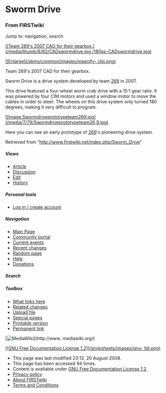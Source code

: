 # Sworm Drive

### From FIRSTwiki

Jump to: navigation, search

[![Team 269's 2007 CAD for their gearbox.](/media/thumb/8/82/CADswormdrive.jpg
/180px-CADswormdrive.jpg)](/index.php/Image:CADswormdrive.jpg "Team 269's 2007
CAD for their gearbox." )

[![Enlarge](/skins/common/images/magnify-
clip.png)](/index.php/Image:CADswormdrive.jpg "Enlarge" )

Team 269's 2007 CAD for their gearbox.

Sworm Drive is a drive system developed by team [269](/index.php/269 "269" )
in 2007.

This drive featured a four-wheel worm crab drive with a 15:1 gear ratio. It
was powered by four CIM motors and used a window motor to move the cables in
order to steer. The wheels on this drive system only turned 180 degrees,
making it very difficult to program.

[![Image:Swormdriveprototypeteam269.jpg](/media/7/79/Swormdriveprototypeteam26
9.jpg)](/index.php/Image:Swormdriveprototypeteam269.jpg
"Image:Swormdriveprototypeteam269.jpg" )

Here you can see an early prototype of [269](/index.php/269 "269" )'s
pioneering drive system.

Retrieved from "<http://www.firstwiki.net/index.php/Sworm_Drive>"

##### Views

  * [Article](/index.php/Sworm_Drive)
  * [Discussion](/index.php/Talk:Sworm_Drive)
  * [Edit](/index.php?title=Sworm_Drive&action=edit)
  * [History](/index.php?title=Sworm_Drive&action=history)

##### Personal tools

  * [Log in / create account](/index.php?title=Special:Userlogin&returnto=Sworm_Drive)

[](/index.php/Main_Page "Main Page" )

##### Navigation

  * [Main Page](/index.php/Main_Page)
  * [Community portal](/index.php/FIRSTwiki:Community_portal)
  * [Current events](/index.php/Current_events)
  * [Recent changes](/index.php/Special:Recentchanges)
  * [Random page](/index.php/Special:Random)
  * [Help](/index.php/Help:Contents)
  * [Donations](/index.php/FIRSTwiki:Site_support)

##### Search



##### Toolbox

  * [What links here](/index.php/Special:Whatlinkshere/Sworm_Drive)
  * [Related changes](/index.php/Special:Recentchangeslinked/Sworm_Drive)
  * [Upload file](/index.php/Special:Upload)
  * [Special pages](/index.php/Special:Specialpages)
  * [Printable version](/index.php?title=Sworm_Drive&printable=yes)
  * [Permanent link](/index.php?title=Sworm_Drive&oldid=68837)

[![MediaWiki](/skins/common/images/poweredby_mediawiki_88x31.png)](http://www.
mediawiki.org/)

[![GNU Free Documentation License 1.2](/stylesheets/images/gnu-
fdl.png)](http://www.gnu.org/copyleft/fdl.html)

  * This page was last modified 23:13, 20 August 2008.
  * This page has been accessed 94 times.
  * Content is available under [GNU Free Documentation License 1.2](http://www.gnu.org/copyleft/fdl.html "http://www.gnu.org/copyleft/fdl.html" ).
  * [Privacy policy](/index.php/FIRSTwiki:Privacy_policy "FIRSTwiki:Privacy policy" )
  * [About FIRSTwiki](/index.php/FIRSTwiki:About "FIRSTwiki:About" )
  * [Terms and Conditions](/index.php/FIRSTwiki:Terms_and_conditions "FIRSTwiki:Terms and conditions" )

